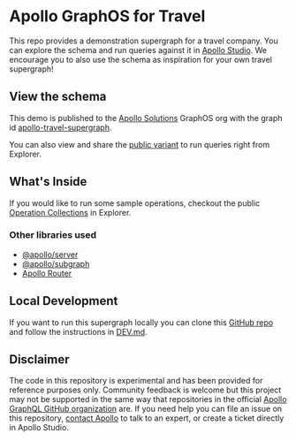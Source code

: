 # Apollo GraphOS for Travel

This repo provides a demonstration supergraph for a travel company. You can explore the schema and run queries against it in [Apollo Studio](https://studio.apollographql.com/public/apollo-travel-supergraph/variant/prod/home). We encourage you to also use the schema as inspiration for your own travel supergraph!

## View the schema
This demo is published to the [Apollo Solutions](https://studio.apollographql.com/org/apollo-solutions) GraphOS
org with the graph
id [apollo-travel-supergraph](https://studio.apollographql.com/graph/apollo-travel-supergraph).

You can also view and share the [public variant](https://studio.apollographql.com/public/apollo-travel-supergraph/variant/prod/home) to run queries right from Explorer.

## What's Inside
If you would like to run some sample operations, checkout the public [Operation Collections](https://studio.apollographql.com/public/apollo-travel-supergraph/variant/prod/explorer?collectionId=3df9423a-a505-4059-956e-1cfa57b7e032&focusCollectionId=3df9423a-a505-4059-956e-1cfa57b7e032) in Explorer.

### Other libraries used
* [@apollo/server](https://www.apollographql.com/docs/apollo-server)
* [@apollo/subgraph](https://www.apollographql.com/docs/apollo-server/using-federation/api/apollo-subgraph/)
* [Apollo Router](https://www.apollographql.com/docs/router)

## Local Development
If you want to run this supergraph locally you can clone this [GitHub repo](https://github.com/apollosolutions/travel-supergraph) and follow the instructions in [DEV.md](./DEV.md).

## Disclaimer
The code in this repository is experimental and has been provided for reference purposes only. Community feedback is
welcome but this project may not be supported in the same way that repositories in the
official [Apollo GraphQL GitHub organization](https://github.com/apollographql) are. If you need help you can file an
issue on this repository, [contact Apollo](https://www.apollographql.com/contact-sales) to talk to an expert, or create
a ticket directly in Apollo Studio.
